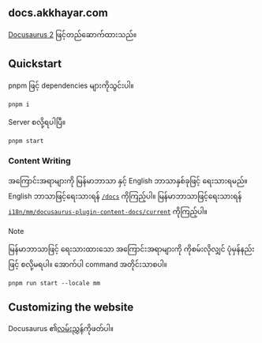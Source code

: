 ## docs.akkhayar.com

[Docusaurus 2](https://docusaurus.io/) ဖြင့်တည်ဆောက်ထားသည်။

## Quickstart

pnpm ဖြင့် dependencies များကိုသွင်းပါ။

```bash
pnpm i
```

Server စလို့ရပါပြီ။

```bash
pnpm start
```

### Content Writing

အကြောင်းအရာများကို မြန်မာဘာသာ နှင့် English ဘာသာနှစ်ခုဖြင့် ရေးသားရမည်။ English ဘာသာဖြင့်ရေးသားရန် [`/docs`](./docs) ကိုကြည့်ပါ။ မြန်မာဘာသာဖြင့်ရေးသားရန် [`i18n/mm/docusaurus-plugin-content-docs/current`](./i18n/mm/docusaurus-plugin-content-docs/current) ကိုကြည့်ပါ။

> [!NOTE]
>
> မြန်မာဘာသာဖြင့် ရေးသားထားသော အကြောင်းအရာများကို ကိုစမ်းလိုလျှင် ပုံမှန်နည်းဖြင့် စလို့မရပါ။ အောက်ပါ command အတိုင်းသာစပါ။
> ```
> pnpm run start --locale mm
> ```

## Customizing the website

Docusaurus ၏[လမ်းညွှန်](https://docusaurus.io/docs/swizzling)ကိုဖတ်ပါ။
